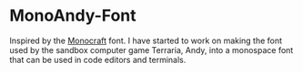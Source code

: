 # MonoAndy-Font
Inspired by the [Monocraft](https://github.com/IdreesInc/Monocraft) font. I have started to work on making the font used by the sandbox computer game Terraria, Andy, into a monospace font that can be used in code editors and terminals.
